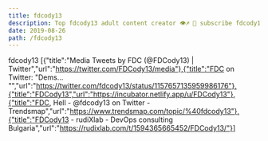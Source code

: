 ```yaml
---
title: fdcody13
description: Top fdcody13 adult content creator 👁♐️ 👑 subscribe fdcody13 to my porn site below IG fdcody13
date: 2019-08-26
path: /fdcody13
---
```


fdcody13
[{"title":"Media Tweets by FDC (@FDCody13) | Twitter","url":"https://twitter.com/FDCody13/media"},{"title":"FDC on Twitter: \"Dems… \"","url":"https://twitter.com/fdcody13/status/1157657135959986176"},{"title":"FDCody13","url":"https://incubator.netlify.app/u/FDCody13"},{"title":"FDC, Hell - @fdcody13 on Twitter - Trendsmap","url":"https://www.trendsmap.com/topic/%40fdcody13"},{"title":"FDCody13 - rudiXlab - DevOps consulting Bulgaria","url":"https://rudixlab.com/t/1594365665452/FDCody13/"}]

